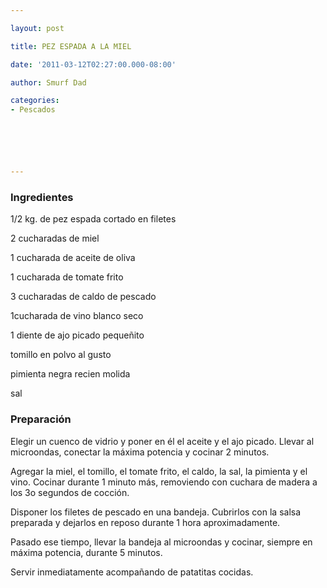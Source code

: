 ```yaml
---

layout: post

title: PEZ ESPADA A LA MIEL

date: '2011-03-12T02:27:00.000-08:00'

author: Smurf Dad

categories:
- Pescados






---
```


<h3>Ingredientes</h3>

1/2 kg. de pez espada cortado en filetes

2 cucharadas de miel

1 cucharada de aceite de oliva

1 cucharada de tomate frito

3 cucharadas de caldo de pescado

1cucharada de vino blanco seco

1 diente de ajo picado pequeñito

tomillo en polvo al gusto

pimienta negra recien molida

sal

<h3>Preparación</h3>

Elegir un cuenco de vidrio y poner en él el aceite y el ajo picado. Llevar al microondas, conectar la máxima potencia y cocinar 2 minutos.

Agregar la miel, el tomillo, el tomate frito, el caldo, la sal, la pimienta y el vino. Cocinar durante 1 minuto más, removiendo con cuchara de madera a los 3o segundos de cocción.

Disponer los filetes de pescado en una bandeja. Cubrirlos con la salsa preparada y dejarlos en reposo durante 1 hora aproximadamente.

Pasado ese tiempo, llevar la bandeja al microondas y cocinar, siempre en máxima potencia, durante 5 minutos.

Servir inmediatamente acompañando de patatitas cocidas.